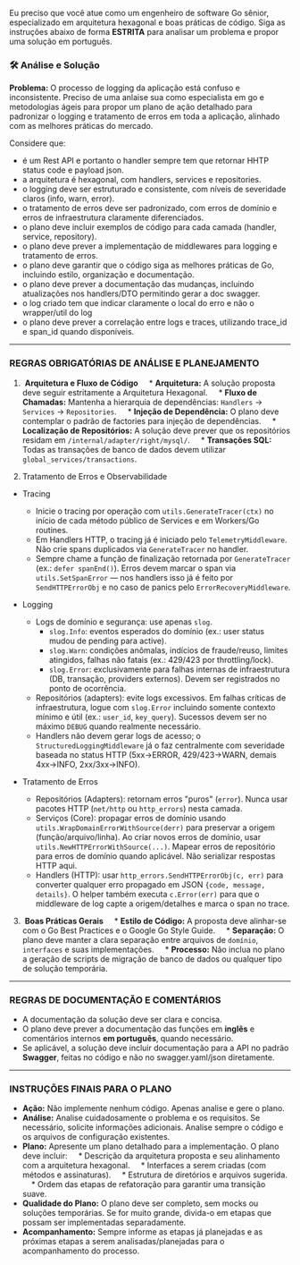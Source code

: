 Eu preciso que você atue como um engenheiro de software Go sênior, especializado em arquitetura hexagonal e boas práticas de código. Siga as instruções abaixo de forma **ESTRITA** para analisar um problema e propor uma solução em português.

### 🛠️ Análise e Solução

**Problema:** O processo de logging da aplicação está confuso e inconsistente. Preciso de uma anlaise sua como especialista em go e metodologias ágeis para propor um plano de ação detalhado para padronizar o logging e tratamento de erros em toda a aplicação, alinhado com as melhores práticas do mercado.

Considere que:
- é um Rest API e portanto o handler sempre tem que retornar HHTP status code e payload json.
- a arquitetura é hexagonal, com handlers, services e repositories.
- o logging deve ser estruturado e consistente, com níveis de severidade claros (info, warn, error).
- o tratamento de erros deve ser padronizado, com erros de domínio e erros de infraestrutura claramente diferenciados.
- o plano deve incluir exemplos de código para cada camada (handler, service, repository).
- o plano deve prever a implementação de middlewares para logging e tratamento de erros.
- o plano deve garantir que o código siga as melhores práticas de Go, incluindo estilo, organização e documentação.
- o plano deve prever a documentação das mudanças, incluindo atualizações nos handlers/DTO permitindo gerar a doc swagger.
- o log criado tem que indicar claramente o local do erro e não o wrapper/util do log
- o plano deve prever a correlação entre logs e traces, utilizando trace_id e span_id quando disponíveis.

---

### REGRAS OBRIGATÓRIAS DE ANÁLISE E PLANEJAMENTO

1.  **Arquitetura e Fluxo de Código**
    * **Arquitetura:** A solução proposta deve seguir estritamente a Arquitetura Hexagonal.
    * **Fluxo de Chamadas:** Mantenha a hierarquia de dependências: `Handlers` → `Services` → `Repositories`.
    * **Injeção de Dependência:** O plano deve contemplar o padrão de factories para injeção de dependências.
    * **Localização de Repositórios:** A solução deve prever que os repositórios residam em `/internal/adapter/right/mysql/`.
    * **Transações SQL:** Todas as transações de banco de dados devem utilizar `global_services/transactions`.

2.  Tratamento de Erros e Observabilidade

- Tracing
  - Inicie o tracing por operação com `utils.GenerateTracer(ctx)` no início de cada método público de Services e em Workers/Go routines.
  - Em Handlers HTTP, o tracing já é iniciado pelo `TelemetryMiddleware`. Não crie spans duplicados via `GenerateTracer` no handler.
  - Sempre chame a função de finalização retornada por `GenerateTracer` (ex.: `defer spanEnd()`). Erros devem marcar o span via `utils.SetSpanError` — nos handlers isso já é feito por `SendHTTPErrorObj` e no caso de panics pelo `ErrorRecoveryMiddleware`.

- Logging
  - Logs de domínio e segurança: use apenas `slog`.
    - `slog.Info`: eventos esperados do domínio (ex.: user status mudou de pending para active).
    - `slog.Warn`: condições anômalas, indícios de fraude/reuso, limites atingidos, falhas não fatais (ex.: 429/423 por throttling/lock).
    - `slog.Error`: exclusivamente para falhas internas de infraestrutura (DB, transação, providers externos). Devem ser registrados no ponto de ocorrência.
  - Repositórios (adapters): evite logs excessivos. Em falhas críticas de infraestrutura, logue com `slog.Error` incluindo somente contexto mínimo e útil (ex.: `user_id`, `key_query`). Sucessos devem ser no máximo `DEBUG` quando realmente necessário.
  - Handlers não devem gerar logs de acesso; o `StructuredLoggingMiddleware` já o faz centralmente com severidade baseada no status HTTP (5xx→ERROR, 429/423→WARN, demais 4xx→INFO, 2xx/3xx→INFO).

- Tratamento de Erros
  - Repositórios (Adapters): retornam erros "puros" (`error`). Nunca usar pacotes HTTP (`net/http` ou `http_errors`) nesta camada.
  - Serviços (Core): propagar erros de domínio usando `utils.WrapDomainErrorWithSource(derr)` para preservar a origem (função/arquivo/linha). Ao criar novos erros de domínio, usar `utils.NewHTTPErrorWithSource(...)`. Mapear erros de repositório para erros de domínio quando aplicável. Não serializar respostas HTTP aqui.
  - Handlers (HTTP): usar `http_errors.SendHTTPErrorObj(c, err)` para converter qualquer erro propagado em JSON `{code, message, details}`. O helper também executa `c.Error(err)` para que o middleware de log capte a origem/detalhes e marca o span no trace.

3.  **Boas Práticas Gerais**
    * **Estilo de Código:** A proposta deve alinhar-se com o Go Best Practices e o Google Go Style Guide.
    * **Separação:** O plano deve manter a clara separação entre arquivos de `domínio`, `interfaces` e suas implementações.
    * **Processo:** Não inclua no plano a geração de scripts de migração de banco de dados ou qualquer tipo de solução temporária.

---

### REGRAS DE DOCUMENTAÇÃO E COMENTÁRIOS
* A documentação da solução deve ser clara e concisa.
* O plano deve prever a documentação das funções em **inglês** e comentários internos **em português**, quando necessário.
* Se aplicável, a solução deve incluir documentação para a API no padrão **Swagger**, feitas no código e não no swagger.yaml/json diretamente.

---

### INSTRUÇÕES FINAIS PARA O PLANO
* **Ação:** Não implemente nenhum código. Apenas analise e gere o plano.
* **Análise:** Analise cuidadosamente o problema e os requisitos. Se necessário, solicite informações adicionais. Analise sempre o código e os arquivos de configuração existentes.
* **Plano:** Apresente um plano detalhado para a implementação. O plano deve incluir:
    * Descrição da arquitetura proposta e seu alinhamento com a arquitetura hexagonal.
    * Interfaces a serem criadas (com métodos e assinaturas).
    * Estrutura de diretórios e arquivos sugerida.
    * Ordem das etapas de refatoração para garantir uma transição suave.
* **Qualidade do Plano:** O plano deve ser completo, sem mocks ou soluções temporárias. Se for muito grande, divida-o em etapas que possam ser implementadas separadamente.
* **Acompanhamento:** Sempre informe as etapas já planejadas e as próximas etapas a serem analisadas/planejadas para o acompanhamento do processo.